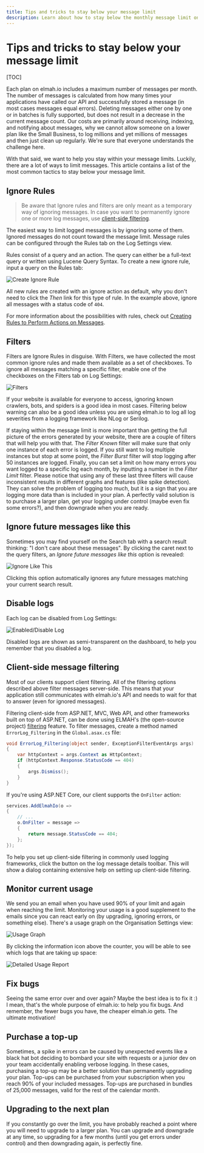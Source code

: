 ```yaml
---
title: Tips and tricks to stay below your message limit
description: Learn about how to stay below the monthly message limit on elmah.io. If you don't want to upgrade here's a list of tricks to help limit messages.
---
```


# Tips and tricks to stay below your message limit

[TOC]

Each plan on elmah.io includes a maximum number of messages per month. The number of messages is calculated from how many times your applications have called our API and successfully stored a message (in most cases messages equal errors). Deleting messages either one by one or in batches is fully supported, but does not result in a decrease in the current message count. Our costs are primarily around receiving, indexing, and notifying about messages, why we cannot allow someone on a lower plan like the Small Business, to log millions and yet millions of messages and then just clean up regularly. We're sure that everyone understands the challenge here.

With that said, we want to help you stay within your message limits. Luckily, there are a lot of ways to limit messages. This article contains a list of the most common tactics to stay below your message limit.

## Ignore Rules

> Be aware that Ignore rules and filters are only meant as a temporary way of ignoring messages. In case you want to permanently ignore one or more log messages, use [client-side filtering](#client-side-message-filtering).

The easiest way to limit logged messages is by ignoring some of them. Ignored messages do not count toward the message limit. Message rules can be configured through the Rules tab on the Log Settings view.

Rules consist of a query and an action. The query can either be a full-text query or written using Lucene Query Syntax. To create a new ignore rule, input a query on the Rules tab:

![Create Ignore Rule](images/create_ignore_rule.png)

All new rules are created with an ignore action as default, why you don't need to click the *Then* link for this type of rule. In the example above, ignore all messages with a status code of `404`.

For more information about the possibilities with rules, check out [Creating Rules to Perform Actions on Messages](https://docs.elmah.io/creating-rules-to-perform-actions-on-messages/).

## Filters

Filters are Ignore Rules in disguise. With Filters, we have collected the most common ignore rules and made them available as a set of checkboxes. To ignore all messages matching a specific filter, enable one of the checkboxes on the Filters tab on Log Settings:

![Filters](images/filters.png)

If your website is available for everyone to access, ignoring known crawlers, bots, and spiders is a good idea in most cases. Filtering below warning can also be a good idea unless you are using elmah.io to log all log severities from a logging framework like NLog or Serilog.

If staying within the message limit is more important than getting the full picture of the errors generated by your website, there are a couple of filters that will help you with that. The *Filter Known* filter will make sure that only one instance of each error is logged. If you still want to log multiple instances but stop at some point, the *Filter Burst* filter will stop logging after 50 instances are logged. Finally, you can set a limit on how many errors you want logged to a specific log each month, by inputting a number in the *Filter Limit* filter. Please notice that using any of these last three filters will cause inconsistent results in different graphs and features (like spike detection). They can solve the problem of logging too much, but it is a sign that you are logging more data than is included in your plan. A perfectly valid solution is to purchase a larger plan, get your logging under control (maybe even fix some errors?), and then downgrade when you are ready.

## Ignore future messages like this

Sometimes you may find yourself on the Search tab with a search result thinking: "I don't care about these messages". By clicking the caret next to the query filters, an *Ignore future messages like this* option is revealed:

![Ignore Like This](images/ignore-like-this-v2.png)

Clicking this option automatically ignores any future messages matching your current search result.

## Disable logs

Each log can be disabled from Log Settings:

![Enabled/Disable Log](images/enabled_disable_log.png)

Disabled logs are shown as semi-transparent on the dashboard, to help you remember that you disabled a log.

## Client-side message filtering

Most of our clients support client filtering. All of the filtering options described above filter messages server-side. This means that your application still communicates with elmah.io's API and needs to wait for that to answer (even for ignored messages).

Filtering client-side from ASP.NET, MVC, Web API, and other frameworks built on top of ASP.NET, can be done using ELMAH's (the open-source project) [filtering](https://code.google.com/p/elmah/wiki/ErrorFiltering) feature. To filter messages, create a method named `ErrorLog_Filtering` in the `Global.asax.cs` file:

```csharp
void ErrorLog_Filtering(object sender, ExceptionFilterEventArgs args)
{
    var httpContext = args.Context as HttpContext;
    if (httpContext.Response.StatusCode == 404)
    {
        args.Dismiss();
    }
}
```

If you're using ASP.NET Core, our client supports the `OnFilter` action:

```csharp
services.AddElmahIo(o =>
{
    // ...
    o.OnFilter = message =>
    {
        return message.StatusCode == 404;
    };
});
```

To help you set up client-side filtering in commonly used logging frameworks, click the <kbd><span class="fa fa-filter"></span></kbd> button on the log message details toolbar. This will show a dialog containing extensive help on setting up client-side filtering.

## Monitor current usage

We send you an email when you have used 90% of your limit and again when reaching the limit. Monitoring your usage is a good supplement to the emails since you can react early on (by upgrading, ignoring errors, or something else). There's a usage graph on the Organisation Settings view:

![Usage Graph](images/usage-graph-v2.png)

By clicking the information icon above the counter, you will be able to see which logs that are taking up space:

![Detailed Usage Report](images/detailed-usage-report-v2.png)

## Fix bugs

Seeing the same error over and over again? Maybe the best idea is to fix it :) I mean, that's the whole purpose of elmah.io: to help you fix bugs. And remember, the fewer bugs you have, the cheaper elmah.io gets. The ultimate motivation!

## Purchase a top-up

Sometimes, a spike in errors can be caused by unexpected events like a black hat bot deciding to bombard your site with requests or a junior dev on your team accidentally enabling verbose logging. In these cases, purchasing a top-up may be a better solution than permanently upgrading your plan. Top-ups can be purchased from your subscription when you reach 90% of your included messages. Top-ups are purchased in bundles of 25,000 messages, valid for the rest of the calendar month.

## Upgrading to the next plan

If you constantly go over the limit, you have probably reached a point where you will need to upgrade to a larger plan. You can upgrade and downgrade at any time, so upgrading for a few months (until you get errors under control) and then downgrading again, is perfectly fine.